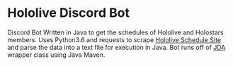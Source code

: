 # Hololive Discord Bot
Discord Bot Written in Java to get the schedules of Hololive and Holostars members. Uses Python3.6 and requests to scrape [Hololive Schedule Site](https://schedule.hololive.tv/)
and parse the data into a text file for execution in Java. Bot runs off of [JDA](https://github.com/DV8FromTheWorld/JDA) wrapper class using Java Maven. 
